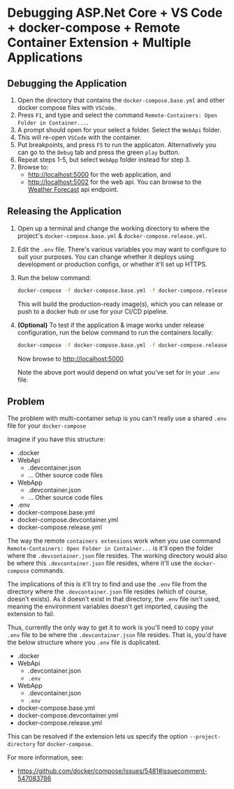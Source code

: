 # Debugging ASP.Net Core + VS Code + docker-compose + Remote Container Extension + Multiple Applications

## Debugging the Application

1. Open the directory that contains the `docker-compose.base.yml` and other docker compose files with `VSCode`.
2. Press `F1`, and type and select the command `Remote-Containers: Open Folder in Container...`.
3. A prompt should open for your select a folder. Select the `WebApi` folder.
4. This will re-open `VSCode` with the container.
5. Put breakpoints, and press `F5` to run the applicaton. Alternatively you can go to the `Debug` tab and press the green `play` button.
6. Repeat steps 1-5, but select `WebApp` folder instead for step 3.
7. Browse to:
   * [http://localhost:5000](http://localhost:5000) for the web application, and
   * [http://localhost:5002](http://localhost:5002) for the web api. You can browse to the [Weather Forecast](http://localhost:5002/WeatherForecast) api endpoint.

## Releasing the Application

1. Open up a terminal and change the working directory to where the project's `docker-compose.base.yml` & `docker-compose.release.yml`.
2. Edit the `.env` file. There's various variables you may want to configure to suit your purposes. You can change whether it deploys using development or production configs, or whether it'll set up HTTPS.
3. Run the below command:
   ```bash
   docker-compose -f docker-compose.base.yml -f docker-compose.release.yml build
   ```
   This will build the production-ready image(s), which you can release or push to a docker hub or use for your CI/CD pipeline.
4. **(Optional)** To test if the application & image works under release configuration, run the below command to run the containers locally:
   ```bash
   docker-compose -f docker-compose.base.yml -f docker-compose.release.yml up -d
   ```
   Now browse to [http://localhost:5000](http://localhost:5000)

   Note the above port would depend on what you've set for in your `.env` file.

## Problem

The problem with multi-container setup is you can't really use a shared `.env` file for your `docker-compose`

Imagine if you have this structure:

* .docker
* WebApi
  * .devcontainer.json
  * ... Other source code files
* WebApp
  * .devcontainer.json
  * ... Other source code files
* .env
* docker-compose.base.yml
* docker-compose.devcontainer.yml
* docker-compose.release.yml

The way the remote `containers extensions` work when you use command `Remote-Containers: Open Folder in Container...` is it'll open the folder where the `.devcontainer.json` file resides. The working directory would also be where this `.devcontainer.json` file resides, where it'll use the `docker-compose` commands.

The implications of this is it'll try to find and use the `.env` file from the directory where the `.devcontainer.json` file resides (which of course, doesn't exists). As it doesn't exist in that directory, the `.env` file isn't used, meaning the environment variables doesn't get imported, causing the extension to fail. 

Thus, currently the only way to get it to work is you'll need to copy your `.env` file to be where the `.devcontainer.json` file resides. That is, you'd have the below structure where you `.env` file is duplicated.

* .docker
* WebApi
  * .devcontainer.json
  * `.env`
* WebApp
  * .devcontainer.json
  * `.env`
* docker-compose.base.yml
* docker-compose.devcontainer.yml
* docker-compose.release.yml

This can be resolved if the extension lets us specify the option `--project-directory` for `docker-compose`.

For more information, see:
* https://github.com/docker/compose/issues/5481#issuecomment-547083786